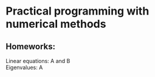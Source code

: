 # Practical programming with numerical methods

## Homeworks:
Linear equations: A and B  
Eigenvalues: A
